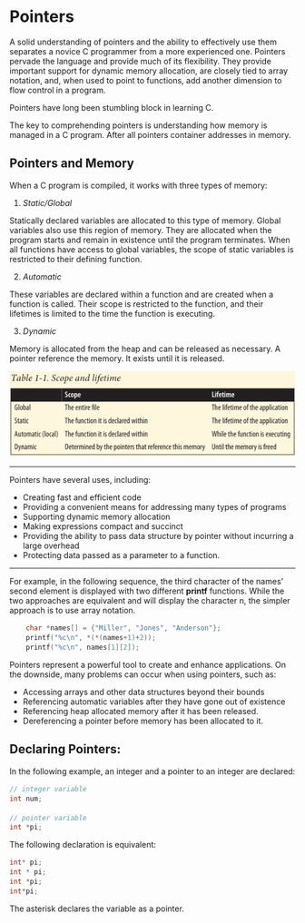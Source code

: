 # Pointers

A solid understanding of pointers and the ability to effectively use them separates a novice C programmer from a more experienced one. Pointers pervade the language and provide much of its flexibility. They provide important support for dynamic memory
allocation, are closely tied to array notation, and, when used to point to functions, add another dimension to flow control in a program.

Pointers have long been stumbling block in learning C.

The key to comprehending pointers is understanding how memory is managed in a C program. After all pointers container addresses in memory.

## Pointers and Memory

When a C program is compiled, it works with three types of memory:

1. *Static/Global*

Statically declared variables are allocated to this type of memory. Global variables also use this region of memory. They are allocated when the program starts and remain in existence until the program terminates. When all functions have access to global variables, the scope of static variables is restricted to their defining function.

2. *Automatic*

These variables are declared within a function and are created when a function is called. Their scope is restricted to the function, and their lifetimes is limited to the time the function is executing.

3. *Dynamic*

Memory is allocated from the heap and can be released as necessary. A pointer reference the memory. It exists until it is released.

![pointers 1](asset/101-pointers.png)

----------

Pointers have several uses, including:

- Creating fast and efficient code
- Providing a convenient means for addressing many types of programs
- Supporting dynamic memory allocation
- Making expressions compact and succinct
- Providing the ability to pass data structure by pointer without incurring a large overhead
- Protecting data passed as a parameter to a function.

----------

For example, in the following sequence, the third character of the names' second element is displayed with two different **printf** functions. While the two approaches are equivalent and will display the character n, the simpler approach is to use array notation.

```c
    char *names[] = {"Miller", "Jones", "Anderson"};
    printf("%c\n", *(*(names+1)+2));
    printf("%c\n", names[1][2]);
```

Pointers represent a powerful tool to create and enhance applications. On the downside, many problems can occur when using pointers, such as:

- Accessing arrays and other data structures beyond their bounds
- Referencing automatic variables after they have gone out of existence
- Referencing heap allocated memory after it has been released.
- Dereferencing a pointer before memory has been allocated to it.


## Declaring Pointers:

In the following example, an integer and a pointer to an integer are declared:

```c
// integer variable
int num;

// pointer variable
int *pi;
```

The following declaration is equivalent:

```c
int* pi;
int * pi;
int *pi;
int*pi;
```

The asterisk declares the variable as a pointer.